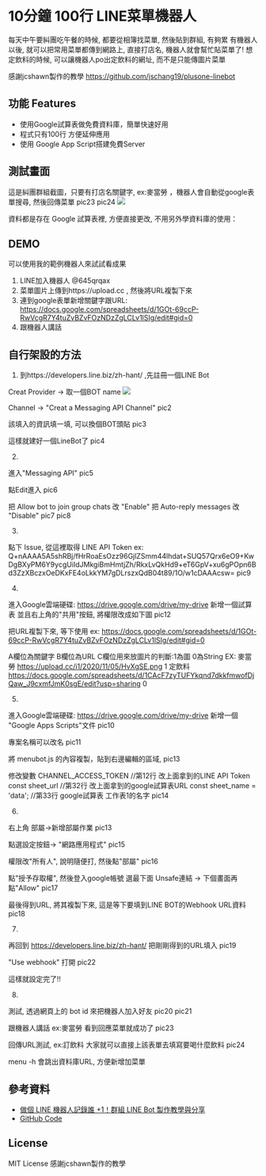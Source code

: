 # 10分鐘 100行 LINE菜單機器人

每天中午要糾團吃午餐的時候, 都要從相簿找菜單, 然後貼到群組, 有夠累
有機器人以後, 就可以把常用菜單都傳到網路上, 直接打店名, 機器人就會幫忙貼菜單了!
想定飲料的時候, 可以讓機器人po出定飲料的網址, 而不是只能傳圖片菜單

感謝jcshawn製作的教學
https://github.com/jschang19/plusone-linebot

## 功能 Features

- 使用Google試算表做免費資料庫，簡單快速好用
- 程式只有100行 方便延伸應用
- 使用 Google App Script搭建免費Server

## 測試畫面
這是糾團群組截圖，只要有打店名關鍵字, ex:麥當勞 ，機器人會自動從google表單搜尋, 然後回傳菜單
pic23
pic24
<img src ="https://i2.wp.com/jcshawn.com/wp-content/uploads/2021/08/%E6%88%AA%E5%9C%96-2021-08-16-%E4%B8%8A%E5%8D%8811.51.02.png?w=375&ssl=1">

資料都是存在 Google 試算表裡, 方便直接更改, 不用另外學資料庫的使用：

## DEMO
可以使用我的範例機器人來試試看成果
1. LINE加入機器人 @645qrqax
2. 菜單圖片上傳到https://upload.cc , 然後將URL複製下來
3. 連到google表單新增關鍵字跟URL: https://docs.google.com/spreadsheets/d/1GOt-69ccP-RwVcgR7Y4tuZvBZvFOzNDzZgLCLv1lSIg/edit#gid=0
4. 跟機器人講話

## 自行架設的方法
1. 到https://developers.line.biz/zh-hant/ ,先註冊一個LINE Bot

Creat Provider -> 取一個BOT name
<img src ="https://upload.cc/i1/2022/11/08/aXZpYt.png">

Channel -> "Creat a Messaging API Channel"
pic2


該填入的資訊填一填, 可以換個BOT頭貼
pic3

這樣就建好一個LineBot了
pic4

2.
進入"Messaging API"
pic5

點Edit進入
pic6

把 Allow bot to join group chats 改 "Enable"
把 Auto-reply messages 改 "Disable"
pic7
pic8

3. 
點下 Issue, 從這裡取得 LINE API Token
ex: 
Q+nAAAA5A5shRBj/fHrRoaEsOzz96GjlZSmm44lhdat+SUQ57Qrx6eO9+KwDgBXyPM6Y9ycgUiIdJMkgiBmHmtjZh/RkxLvQkHd9+eT6GpV+xu6gPOpn6Bd3ZzXBczxOeDKxFE4oLkkYM7gDLrszxQdB04t89/1O/w1cDAAAcsw=
pic9

4.
進入Google雲端硬碟: https://drive.google.com/drive/my-drive
新增一個試算表
並且右上角的"共用"按鈕, 將權限改成如下圖
pic12


把URL複製下來, 等下使用
ex:
https://docs.google.com/spreadsheets/d/1GOt-69ccP-RwVcgR7Y4tuZvBZvFOzNDzZgLCLv1lSIg/edit#gid=0

A欄位為關鍵字 B欄位為URL C欄位用來放圖片的判斷:1為圖 0為String
EX:
麥當勞	https://upload.cc/i1/2020/11/05/HvXgSE.png	1
定飲料	https://docs.google.com/spreadsheets/d/1CAcF7zyTUFYkqnd7dkkfmwofDjQaw_J9cxmfJmK0sgE/edit?usp=sharing	0

5.
進入Google雲端硬碟: https://drive.google.com/drive/my-drive
新增一個 "Google Apps Scripts"文件
pic10

專案名稱可以改名
pic11

將 menubot.js 的內容複製，貼到右邊編輯的區域,
pic13

修改變數
CHANNEL_ACCESS_TOKEN //第12行 改上面拿到的LINE API Token
const sheet_url //第32行 改上面拿到的google試算表URL
const sheet_name = 'data'; //第33行 google試算表 工作表1的名字
pic14

6.
右上角 部屬->新增部屬作業
pic13

點選設定按鈕-> "網路應用程式"
pic15

權限改"所有人", 說明隨便打, 然後點"部屬"
pic16

點"授予存取權", 然後登入google帳號
選最下面 Unsafe連結 -> 下個畫面再點"Allow"
pic17

最後得到URL, 將其複製下來, 這是等下要填到LINE BOT的Webhook URL資料
pic18

7.
再回到 https://developers.line.biz/zh-hant/ 
把剛剛得到的URL填入
pic19

"Use webhook" 打開
pic22

這樣就設定完了!!

8.
測試, 透過網頁上的 bot id 來把機器人加入好友
pic20
pic21

跟機器人講話 ex:麥當勞
看到回應菜單就成功了
pic23

回傳URL測試, ex:訂飲料
大家就可以直接上該表單去填寫要喝什麼飲料
pic24

menu -h 會跳出資料庫URL, 方便新增加菜單


## 參考資料
- [做個 LINE 機器人記錄誰 +1！群組 LINE Bot 製作教學與分享](https://jcshawn.com/addone-linebot/)
- [GitHub Code](https://github.com/jschang19/plusone-linebot)

## License
MIT License
感謝jcshawn製作的教學

